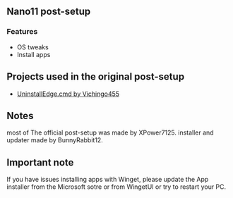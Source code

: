 ## Nano11 post-setup
### Features
- OS tweaks
- Install apps

## Projects used in the original post-setup
- [UninstallEdge.cmd by Vichingo455](https://gist.github.com/Vichingo455/39bb82496ef566156c8e65696051ce43)

## Notes
most of The official post-setup was made by XPower7125.
installer and updater made by BunnyRabbit12.
## Important note
If you have issues installing apps with Winget, please update the App installer from the Microsoft sotre or from WingetUI or try to restart your PC.
